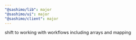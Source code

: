 ```yaml
---
"@sashimo/lib": major
"@sashimo/ui": major
"@sashimo/client": major
---
```


shift to working with workflows including arrays and mapping
